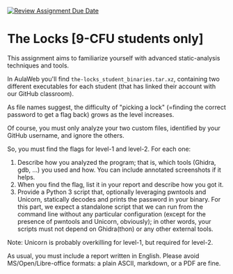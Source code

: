 [![Review Assignment Due Date](https://classroom.github.com/assets/deadline-readme-button-22041afd0340ce965d47ae6ef1cefeee28c7c493a6346c4f15d667ab976d596c.svg)](https://classroom.github.com/a/9XFKwmJd)
# The Locks [9-CFU students only]

This assignment aims to familiarize yourself with advanced static-analysis techniques and tools.

In AulaWeb you'll find `the-locks_student_binaries.tar.xz`, containing two different executables for each student (that has linked their account with our GitHub classroom).

As file names suggest, the difficulty of "picking a lock" (=finding the correct password to get a flag back) grows as the level increases.

Of course, you must only analyze your two custom files, identified by your GitHub username, and ignore the others.

So, you must find the flags for level-1 and level-2. For each one:

1. Describe how you analyzed the program; that is, which tools (Ghidra, gdb, ...) you used and how. You can include annotated screenshots if it helps.
2. When you find the flag, list it in your report and describe how you got it.
3. Provide a Python 3 script that, optionally leveraging pwntools and Unicorn, statically decodes and prints the password in your binary. For this part, we expect a standalone script that we can run from the command line without any particular configuration (except for the presence of pwntools and Unicorn, obviously); in other words, your scripts must not depend on Ghidra(thon) or any other external tools.

Note: Unicorn is probably overkilling for level-1, but required for level-2.

As usual, you must include a report written in English. Please avoid MS/Open/Libre-office formats: a plain ASCII, markdown, or a PDF are fine.
